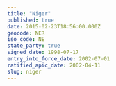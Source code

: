 ```yaml
---
title: "Niger"
published: true
date: 2015-02-23T18:56:00.000Z
geocode: NER
iso_code: NE
state_party: true
signed_date: 1998-07-17
entry_into_force_date: 2002-07-01
ratified_apic_date: 2002-04-11
slug: niger
---
```

